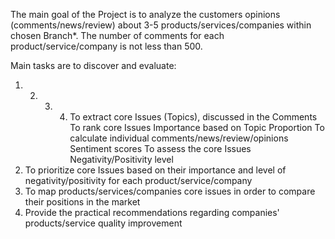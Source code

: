The main goal of the Project is to analyze the customers
opinions (comments/news/review) about 3-5
products/services/companies within chosen Branch*.
The number of comments for each product/service/company is
not less than 500.

Main tasks are to discover and evaluate:
1) 2) 3) 4) To extract core Issues (Topics), discussed in the Comments
To rank core Issues Importance based on Topic Proportion
To calculate individual comments/news/review/opinions Sentiment scores
To assess the core Issues Negativity/Positivity level
5) To prioritize core Issues based on their importance and level of
negativity/positivity for each product/service/company
6) To map products/services/companies core issues in order to compare their
positions in the market
7) Provide the practical recommendations regarding companies' products/service
quality improvement
